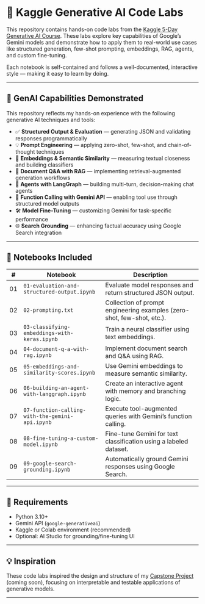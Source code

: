 # 🧠 Kaggle Generative AI Code Labs

This repository contains hands-on code labs from the [Kaggle 5-Day Generative AI Course](https://www.kaggle.com/learn-guide/5-day-genai). These labs explore key capabilities of Google’s Gemini models and demonstrate how to apply them to real-world use cases like structured generation, few-shot prompting, embeddings, RAG, agents, and custom fine-tuning.

Each notebook is self-contained and follows a well-documented, interactive style — making it easy to learn by doing.

---

## 🔧 GenAI Capabilities Demonstrated

This repository reflects my hands-on experience with the following generative AI techniques and tools:

- ✅ **Structured Output & Evaluation** — generating JSON and validating responses programmatically
- 💡 **Prompt Engineering** — applying zero-shot, few-shot, and chain-of-thought techniques
- 🧠 **Embeddings & Semantic Similarity** — measuring textual closeness and building classifiers
- 📄 **Document Q&A with RAG** — implementing retrieval-augmented generation workflows
- 🤖 **Agents with LangGraph** — building multi-turn, decision-making chat agents
- 🔌 **Function Calling with Gemini API** — enabling tool use through structured model outputs
- 🛠️ **Model Fine-Tuning** — customizing Gemini for task-specific performance
- 🌐 **Search Grounding** — enhancing factual accuracy using Google Search integration


---

## 📁 Notebooks Included

| # | Notebook | Description |
|---|----------|-------------|
| 01 | `01-evaluation-and-structured-output.ipynb` | Evaluate model responses and return structured JSON output. |
| 02 | `02-prompting.txt` | Collection of prompt engineering examples (zero-shot, few-shot, etc.). |
| 03 | `03-classifying-embeddings-with-keras.ipynb` | Train a neural classifier using text embeddings. |
| 04 | `04-document-q-a-with-rag.ipynb` | Implement document search and Q&A using RAG. |
| 05 | `05-embeddings-and-similarity-scores.ipynb` | Use Gemini embeddings to measure semantic similarity. |
| 06 | `06-building-an-agent-with-langgraph.ipynb` | Create an interactive agent with memory and branching logic. |
| 07 | `07-function-calling-with-the-gemini-api.ipynb` | Execute tool-augmented queries with Gemini’s function calling. |
| 08 | `08-fine-tuning-a-custom-model.ipynb` | Fine-tune Gemini for text classification using a labeled dataset. |
| 09 | `09-google-search-grounding.ipynb` | Automatically ground Gemini responses using Google Search. |

---

## 🧰 Requirements

- Python 3.10+
- Gemini API (`google-generativeai`)
- Kaggle or Colab environment (recommended)
- Optional: AI Studio for grounding/fine-tuning UI

---

## 💡 Inspiration

These code labs inspired the design and structure of my [Capstone Project](#) (coming soon), focusing on interpretable and testable applications of generative models.

---


